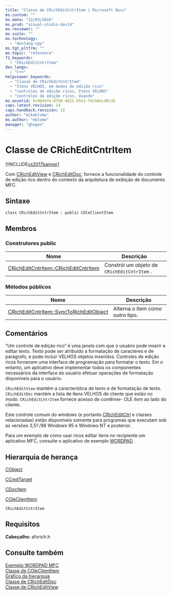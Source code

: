 ```yaml
---
title: "Classe de CRichEditCntrItem | Microsoft Docs"
ms.custom: ""
ms.date: "12/03/2016"
ms.prod: "visual-studio-dev14"
ms.reviewer: ""
ms.suite: ""
ms.technology: 
  - "devlang-cpp"
ms.tgt_pltfrm: ""
ms.topic: "reference"
f1_keywords: 
  - "CRichEditCntrItem"
dev_langs: 
  - "C++"
helpviewer_keywords: 
  - "Classe de CRichEditCntrItem"
  - "Itens VELHOS, em modos de edição rico"
  - "controles de edição ricos, Itens VELHOS"
  - "controles de edição ricos, Usando"
ms.assetid: 6c0b4efe-0fb8-4621-b5e1-fdcb8ec48c3b
caps.latest.revision: 24
caps.handback.revision: 12
author: "mikeblome"
ms.author: "mblome"
manager: "ghogen"
---
```

# Classe de CRichEditCntrItem
[!INCLUDE[vs2017banner](../../assembler/inline/includes/vs2017banner.md)]

Com [CRichEditView](../../mfc/reference/cricheditview-class.md) e [CRichEditDoc](../../mfc/reference/cricheditdoc-class.md), fornece a funcionalidade do controle de edição rico dentro do contexto da arquitetura de exibição de documento MFC.  
  
## Sintaxe  
  
```  
class CRichEditCntrItem : public COleClientItem  
```  
  
## Membros  
  
### Construtores public  
  
|Nome|Descrição|  
|----------|---------------|  
|[CRichEditCntrItem::CRichEditCntrItem](../Topic/CRichEditCntrItem::CRichEditCntrItem.md)|Constrói um objeto de `CRichEditCntrItem` .|  
  
### Métodos públicos  
  
|Nome|Descrição|  
|----------|---------------|  
|[CRichEditCntrItem::SyncToRichEditObject](../Topic/CRichEditCntrItem::SyncToRichEditObject.md)|Alterna o item como outro tipo.|  
  
## Comentários  
 “Um controle de edição rico” é uma janela com que o usuário pode inserir e editar texto.  Texto pode ser atribuído a formatação de caracteres e de parágrafo, e pode incluir VELHOS objetos inseridos.  Controles de edição ricos fornecem uma interface de programação para formatar o texto.  Em o entanto, um aplicativo deve implementar todos os componentes necessários da interface do usuário efetuar operações de formatação disponíveis para o usuário.  
  
 `CRichEditView` mantém a característica de texto e de formatação de texto.  `CRichEditDoc` mantém a lista de itens VELHOS de cliente que estão no modo.  `CRichEditCntrItem` fornece acesso de contêiner\- OLE item ao lado do cliente.  
  
 Este controle comum do windows \(e portanto [CRichEditCtrl](../Topic/CRichEditCtrl%20Class.md) e classes relacionadas\) estão disponíveis somente para programas que executam sob as versões 3,51 \/98 Windows 95 e Windows NT e posterior.  
  
 Para um exemplo de como usar ricos editar itens no recipiente um aplicativo MFC, consulte o aplicativo de exemplo [WORDPAD](../../top/visual-cpp-samples.md) .  
  
## Hierarquia de herança  
 [CObject](../Topic/CObject%20Class.md)  
  
 [CCmdTarget](../Topic/CCmdTarget%20Class.md)  
  
 [CDocItem](../../mfc/reference/cdocitem-class.md)  
  
 [COleClientItem](../../mfc/reference/coleclientitem-class.md)  
  
 `CRichEditCntrItem`  
  
## Requisitos  
 **Cabeçalho:** afxrich.h  
  
## Consulte também  
 [Exemplo WORDPAD MFC](../../top/visual-cpp-samples.md)   
 [Classe de COleClientItem](../../mfc/reference/coleclientitem-class.md)   
 [Gráfico da hierarquia](../../mfc/hierarchy-chart.md)   
 [Classe de CRichEditDoc](../../mfc/reference/cricheditdoc-class.md)   
 [Classe de CRichEditView](../../mfc/reference/cricheditview-class.md)